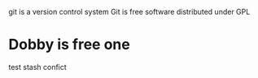 git is a version control system
Git is free software distributed under GPL

# Dobby is free one
test stash
confict
